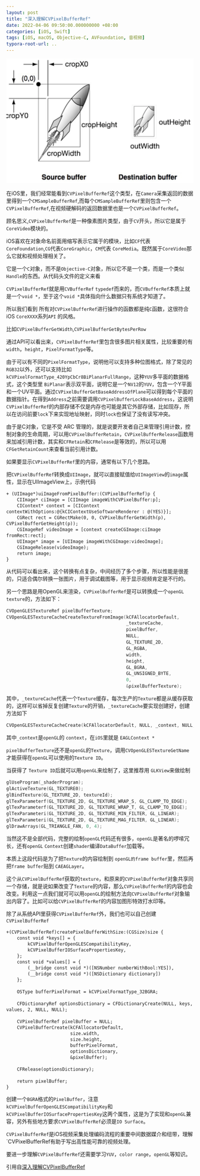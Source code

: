 ```yaml
---
layout: post
title: "深入理解CVPixelBufferRef"
date: 2022-04-06 09:50:00.000000000 +08:00
categories: [iOS, Swift]
tags: [iOS, macOS, Objective-C, AVFoundation, 音视频]
typora-root-url: ..
---
```


![](/assets/images/20220406CVPixelBufferRef/Cover.webp)

在iOS里，我们经常能看到`CVPixelBufferRef`这个类型，在`Camera`采集返回的数据里得到一个`CMSampleBufferRef`,而每个`CMSampleBufferRef`里则包含一个`CVPixelBufferRef`,在视频硬解码的返回数据里也是一个`CVPixelBufferRef`。

顾名思义,`CVPixelBufferRef`是一种像素图片类型，由于`CV`开头，所以它是属于`CoreVideo`模块的。

iOS喜欢在对象命名前面用缩写表示它属于的模块，比如`CF`代表`CoreFoundation`,`CG`代表`CoreGraphic`，`CM`代表 `CoreMedia`。既然属于`CoreVideo`那么它就和视频处理相关了。

它是一个`C`对象，而不是`Objective-C`对象，所以它不是一个类，而是一个类似`Handle`的东西。从代码头文件的定义来看

`CVPixelBufferRef`就是用`CVBufferRef` `typedef`而来的，而`CVBufferRef`本质上就是一个`void *`，至于这个`void *`具体指向什么数据只有系统才知道了。

所以我们看到 所有对`CVPixelBufferRef`进行操作的函数都是纯`C`函数，这很符合iOS `CoreXXXX`系列`API` 的风格。

比如`CVPixelBufferGetWidth`,`CVPixelBufferGetBytesPerRow`

通过API可以看出来，`CVPixelBufferRef`里包含很多图片相关属性，比较重要的有`width`，`height`，`PixelFormatType`等。

由于可以有不同的`PixelFormatType`，说明他可以支持多种位图格式，除了常见的`RGB32`以外，还可以支持比如`kCVPixelFormatType_420YpCbCr8BiPlanarFullRange`，这种`YUV`多平面的数据格式，这个类型里 `BiPlanar`表示双平面，说明它是一个`NV12`的`YUV`，包含一个Y平面和一个UV平面。通过`CVPixelBufferGetBaseAddressOfPlane`可以得到每个平面的数据指针。在得到`Address`之前需要调用`CVPixelBufferLockBaseAddress`，这说明`CVPixelBufferRef`的内部存储不仅是内存也可能是其它外部存储，比如现存，所以在访问前要`lock`下来实现地址映射，同时`lock`也保证了没有读写冲突。

由于是C对象，它是不受 ARC 管理的，就是说要开发者自己来管理引用计数，控制对象的生命周期，可以用`CVPixelBufferRetain`，`CVPixelBufferRelease`函数用来加减引用计数，其实和`CFRetain`和`CFRelease`是等效的，所以可以用`CFGetRetainCount`来查看当前引用计数。

如果要显示`CVPixelBufferRef`里的内容，通常有以下几个思路。

把`CVPixelBufferRef`转换成`UIImage`，就可以直接赋值给`UIImageView`的`image`属性，显示在UIImageView上，示例代码

``` objc
+ (UIImage*)uiImageFromPixelBuffer:(CVPixelBufferRef)p {
    CIImage* ciImage = [CIImage imageWithCVPixelBuffer:p];
    CIContext* context = [CIContext contextWithOptions:@{kCIContextUseSoftwareRenderer : @(YES)}];
    CGRect rect = CGRectMake(0, 0, CVPixelBufferGetWidth(p), CVPixelBufferGetHeight(p));
    CGImageRef videoImage = [context createCGImage:ciImage fromRect:rect];
    UIImage* image = [UIImage imageWithCGImage:videoImage];
    CGImageRelease(videoImage);
    return image;
}
```

从代码可以看出来，这个转换有点复杂，中间经历了多个步骤，所以性能是很差的，只适合偶尔转换一张图片，用于调试截图等，用于显示视频肯定是不行的。

另一个思路是用OpenGL来渲染，`CVPixelBufferRef`是可以转换成一个`openGL texture`的，方法如下：

``` c
CVOpenGLESTextureRef pixelBufferTexture;
CVOpenGLESTextureCacheCreateTextureFromImage(kCFAllocatorDefault,
                                             _textureCache,
                                             pixelBuffer,
                                             NULL,
                                             GL_TEXTURE_2D,
                                             GL_RGBA,
                                             width,
                                             height,
                                             GL_BGRA,
                                             GL_UNSIGNED_BYTE,
                                             0,
                                             &pixelBufferTexture);
```

其中，`_textureCache`代表一个`Texture`缓存，每次生产的`Texture`都是从缓存获取的，这样可以省掉反复创建`Texture`的开销，`_textureCache`要实现创建好，创建方法如下

``` c
CVOpenGLESTextureCacheCreate(kCFAllocatorDefault, NULL, _context, NULL, &_textureCache);
```

其中`_context`是`openGL`的 `context`，在`iOS`里就是 `EAGLContext *`

`pixelBufferTexture`还不是`openGL`的`Texture`，调用`CVOpenGLESTextureGetName`才能获得在`openGL`可以使用的`Texture ID`。

当获得了 `Texture ID`后就可以用`openGL`来绘制了，这里推荐用 `GLKView`来做绘制

``` c
glUseProgram(_shaderProgram);
glActiveTexture(GL_TEXTURE0);
glBindTexture(GL_TEXTURE_2D, textureId);
glTexParameterf(GL_TEXTURE_2D, GL_TEXTURE_WRAP_S, GL_CLAMP_TO_EDGE);
glTexParameterf(GL_TEXTURE_2D, GL_TEXTURE_WRAP_T, GL_CLAMP_TO_EDGE);
glTexParameteri(GL_TEXTURE_2D, GL_TEXTURE_MIN_FILTER, GL_LINEAR);
glTexParameteri(GL_TEXTURE_2D, GL_TEXTURE_MAG_FILTER, GL_LINEAR);
glDrawArrays(GL_TRIANGLE_FAN, 0, 4);
```

当然这不是全部代码，完整的绘制`openGL`代码还有很多，`openGL`是著名的啰嗦冗长，还有`openGL` `Context`创建`shader`编译`DataBuffer`加载等。

本质上这段代码是为了把`Texture`的内容绘制到 `openGL的frame buffer`里，然后再把`frame buffer`贴到 `CAEAGLayer`。

这个从`CVPixelBufferRef`获取的`texture`，和原来的`CVPixelBufferRef`对象共享同一个存储，就是说如果改变了`Texture`的内容，那么`CVPixelBufferRef`的内容也会改变。利用这一点我们就可可以用`openGL`的绘制方法向`CVPixelBufferRef`对象输出内容了。比如可以给`CVPixelBufferRef`的内容加图形特效打水印等。

除了从系统API里获得`CVPixelBufferRef`外，我们也可以自己创建`CVPixelBufferRef`

``` objc
+(CVPixelBufferRef)createPixelBufferWithSize:(CGSize)size {
    const void *keys[] = {
        kCVPixelBufferOpenGLESCompatibilityKey,
        kCVPixelBufferIOSurfacePropertiesKey,
    };
    const void *values[] = {
        (__bridge const void *)([NSNumber numberWithBool:YES]),
        (__bridge const void *)([NSDictionary dictionary])
    };
    
    OSType bufferPixelFormat = kCVPixelFormatType_32BGRA;
    
    CFDictionaryRef optionsDictionary = CFDictionaryCreate(NULL, keys, values, 2, NULL, NULL);
    
    CVPixelBufferRef pixelBuffer = NULL;
    CVPixelBufferCreate(kCFAllocatorDefault,
                        size.width,
                        size.height,
                        bufferPixelFormat,
                        optionsDictionary,
                        &pixelBuffer);
    
    CFRelease(optionsDictionary);
    
    return pixelBuffer;
}
```

创建一个`BGRA`格式的`PixelBuffer`，注意`kCVPixelBufferOpenGLESCompatibilityKey`和`kCVPixelBufferIOSurfacePropertiesKey`这两个属性，这是为了实现和`openGL`兼容，另外有些地方要求`CVPixelBufferRef`必须是`IO Surface`。

`CVPixelBufferRef`是iOS视频采集处理编码流程的重要中间数据媒介和纽带，理解`CVPixelBufferRef有助于写出高性能可靠的视频处理。

要进一步理解`CVPixelBufferRef`还需要学习`YUV`，`color range`，`openGL`等知识。

引用自[深入理解CVPixelBufferRef](https://zhuanlan.zhihu.com/p/24762605?utm_source=ZHShareTargetIDMore&utm_medium=social&utm_oi=28280635785216)

